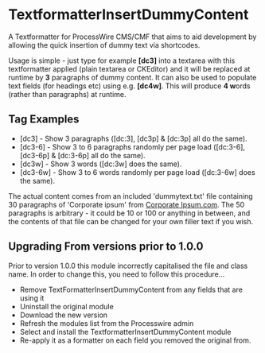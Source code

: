 # TextformatterInsertDummyContent

A Textformatter for ProcessWire CMS/CMF that aims to aid development by allowing the quick insertion of dummy text via shortcodes.

Usage is simple - just type for example **[dc3]** into a textarea with this textformatter applied (plain textarea or CKEditor) and it will be replaced at runtime by **3** paragraphs of dummy content. It can also be used to populate text fields (for headings etc) using e.g. **[dc4w]**. This will produce **4 w**ords (rather than paragraphs) at runtime.

## Tag Examples

- [dc3] - Show 3 paragraphs ([dc:3], [dc3p] & [dc:3p] all do the same).
- [dc3-6] - Show 3 to 6 paragraphs randomly per page load ([dc:3-6], [dc3-6p] & [dc:3-6p] all do the same).
- [dc3w] - Show 3 words ([dc:3w] does the same).
- [dc3-6w] - Show 3 to 6 words randomly per page load ([dc:3-6w] does the same).

The actual content comes from an included 'dummytext.txt' file containing 30 paragraphs of 'Corporate ipsum' from [Corporate Ipsum.com](http://www.cipsum.com/). The 50 paragraphs is arbitrary - it could be 10 or 100 or anything in between, and the contents of that file can be changed for your own filler text if you wish.

## Upgrading From versions prior to 1.0.0

Prior to version 1.0.0 this module incorrectly capitalised the file and class name. In order to change this, you need to
follow this procedure...

- Remove TextFormatterInsertDummyContent from any fields that are using it
- Uninstall the original module
- Download the new version
- Refresh the modules list from the Processwire admin
- Select and install the TextformatterInsertDummyContent module
- Re-apply it as a formatter on each field you removed the original from.
